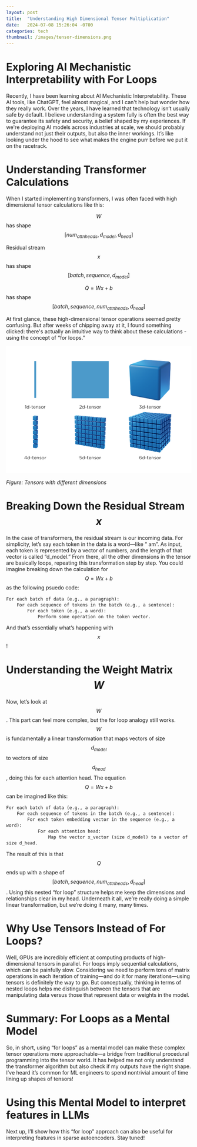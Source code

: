 ```yaml
---
layout: post
title:  "Understanding High Dimensional Tensor Multiplication"
date:   2024-07-08 15:26:04 -0700
categories: tech
thumbnail: /images/tensor-dimensions.png
---
```

<script src="https://polyfill.io/v3/polyfill.min.js?features=es6"></script>
<script id="MathJax-script" async src="https://cdn.jsdelivr.net/npm/mathjax@3/es5/tex-mml-chtml.js"></script>

# Exploring AI Mechanistic Interpretability with For Loops

Recently, I have been learning about AI Mechanistic Interpretability. These AI tools, like ChatGPT, feel almost magical, and I can't help but wonder how they really work. Over the years, I have learned that technology isn’t usually safe by default. I believe understanding a system fully is often the best way to guarantee its safety and security, a belief shaped by my experiences. If we're deploying AI models across industries at scale, we should probably understand not just their outputs, but also the inner workings. It’s like looking under the hood to see what makes the engine purr before we put it on the racetrack.

# Understanding Transformer Calculations

When I started implementing transformers, I was often faced with high dimensional tensor calculations like this:

$$W$$ has shape $$[num_{attnheads}, d_{model}, d_{head}]$$

Residual stream $$x$$ has shape $$[batch, sequence, d_{model}]$$

$$Q = Wx + b$$ has shape $$[batch, sequence, num_{attnheads}, d_{head}]$$

At first glance, these high-dimensional tensor operations seemed pretty confusing. But after weeks of chipping away at it, I found something clicked: there's actually an intuitive way to think about these calculations - using the concept of “for loops.”

![Visual aid for tensors with different dimensions](/images/tensor-dimensions.png "Tensors with different dimensions")

_Figure: Tensors with different dimensions_

# Breaking Down the Residual Stream $$x$$

In the case of transformers, the residual stream is our incoming data. For simplicity, let’s say each token in the data is a word—like “ am”. As input, each token is represented by a vector of numbers, and the length of that vector is called “d_model.” From there, all the other dimensions in the tensor are basically loops, repeating this transformation step by step. You could imagine breaking down the calculation for $$Q = Wx + b$$ as the following psuedo code:

    For each batch of data (e.g., a paragraph):
        For each sequence of tokens in the batch (e.g., a sentence):
            For each token (e.g., a word):
                Perform some operation on the token vector.

And that’s essentially what’s happening with $$x$$!

# Understanding the Weight Matrix $$W$$

Now, let’s look at $$W$$. This part can feel more complex, but the for loop analogy still works. $$W$$ is fundamentally a linear transformation that maps vectors of size $$d_{model}$$ to vectors of size $$d_{head}$$, doing this for each attention head. The equation $$Q = Wx + b$$ can be imagined like this:

    For each batch of data (e.g., a paragraph):
        For each sequence of tokens in the batch (e.g., a sentence):
            For each token embedding vector in the sequence (e.g., a word):
                For each attention head:
                    Map the vector x_vector (size d_model) to a vector of size d_head.

The result of this is that $$Q$$ ends up with a shape of $$[batch, sequence, num_{attnheads}, d_{head}]$$. Using this nested “for loop” structure helps me keep the dimensions and relationships clear in my head. Underneath it all, we’re really doing a simple linear transformation, but we’re doing it many, many times.

# Why Use Tensors Instead of For Loops?

Well, GPUs are incredibly efficient at computing products of high-dimensional tensors in parallel. For loops imply sequential calculations, which can be painfully slow. Considering we need to perform tons of matrix operations in each iteration of training—and do it for many iterations—using tensors is definitely the way to go. But conceptually, thinking in terms of nested loops helps me distinguish between the tensors that are manipulating data versus those that represent data or weights in the model.

# Summary: For Loops as a Mental Model

So, in short, using “for loops” as a mental model can make these complex tensor operations more approachable—a bridge from traditional procedural programming into the tensor world. It has helped me not only understand the transformer algorithm but also check if my outputs have the right shape. I’ve heard it’s common for ML engineers to spend nontrivial amount of time lining up shapes of tensors!

# Using this Mental Model to interpret features in LLMs
Next up, I’ll show how this “for loop” approach can also be useful for interpreting features in sparse autoencoders. Stay tuned!